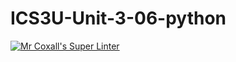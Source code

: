 # ICS3U-Unit-3-06-python

[![Mr Coxall's Super Linter](https://github.com/Johanna-liu16/ICS3U-Unit-3-06-python/workflows/Mr%20Coxall's%20Super%20Linter/badge.svg)](https://github.com/Johanna-liu16/ICS3U-Unit-3-06-python/actions/)
